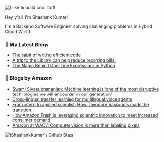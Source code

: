 ![I like to build cool stuff](https://res.cloudinary.com/dt8g3rhcy/image/upload/v1595929574/i_like_to_build_cool_shit._1_nzbwjh.png)

Hey y'all, I'm Shashank Kumar! 

I'm a Backend Software Engineer solving challenging problems in Hybrid Cloud World.

### 📕 My Latest Blogs
<!-- BLOG-POST-LIST:START -->
- [The habit of writing efficient code](https://medium.com/@ishashankkumar/the-habit-of-writing-efficient-code-153b05f04269?source=rss-d24dda280d5f------2)
- [A trip to the Library can help reduce recurring bills.](https://medium.com/swlh/a-trip-to-the-library-can-help-reduce-recurring-bills-23bca495cdf5?source=rss-d24dda280d5f------2)
- [The Magic Behind One-Line Expressions in Python](https://medium.com/swlh/the-magic-behind-one-line-expressions-in-python-816c10180c5c?source=rss-d24dda280d5f------2)
<!-- BLOG-POST-LIST:END -->

### 📕 Blogs by Amazon
<!-- AMAZON-BLOG-POST-LIST:START -->
- [Swami Sivasubramanian: Machine learning is ‘one of the most disruptive technologies we will encounter in our generation’](https://www.amazon.science/latest-news/swami-sivasubramanian-machine-learning-is-one-of-the-most-disruptive-technologies-we-will-encounter-in-our-generation)
- [Cross-lingual transfer learning for multilingual voice agents](https://www.amazon.science/blog/cross-lingual-transfer-learning-for-multilingual-voice-agents)
- [From intern to applied scientist: How Theodore Vasiloudis made the transition](https://www.amazon.science/working-at-amazon/from-intern-to-applied-scientist-how-theodore-vasiloudis-made-the-transition)
- [How Amazon Fresh is leveraging scientific innovation to meet increased consumer demand](https://www.amazon.science/latest-news/how-amazon-fresh-is-leveraging-scientific-innovation-to-meet-increased-consumer-demand)
- [Amazon at WACV: Computer vision is more than labeling pixels](https://www.amazon.science/blog/amazon-at-wacv-computer-vision-is-more-than-labeling-pixels)
<!-- AMAZON-BLOG-POST-LIST:END -->



<img align="center" alt="iShashankKumar's Github Stats" src="https://github-readme-stats.vercel.app/api?username=ishashankkumar&show_icons=true&hide_border=true" />
